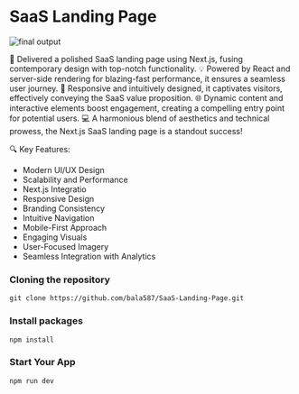 # SaaS Landing Page

![final output](https://i.pinimg.com/originals/ef/11/d6/ef11d62cda9e9fda22e76333f563964b.jpg)

🚀 Delivered a polished SaaS landing page using Next.js, fusing contemporary design with top-notch functionality. 💡 Powered by React and server-side rendering for blazing-fast performance, it ensures a seamless user journey. 🎨 Responsive and intuitively designed, it captivates visitors, effectively conveying the SaaS value proposition. 🌐 Dynamic content and interactive elements boost engagement, creating a compelling entry point for potential users. 💻 A harmonious blend of aesthetics and technical prowess, the Next.js SaaS landing page is a standout success!

🔍 Key Features:

- Modern UI/UX Design
- Scalability and Performance
- Next.js Integratio
- Responsive Design
- Branding Consistency
- Intuitive Navigation
- Mobile-First Approach
- Engaging Visuals
- User-Focused Imagery
- Seamless Integration with Analytics

### Cloning the repository

```shell
git clone https://github.com/bala587/SaaS-Landing-Page.git
```

### Install packages 

```shell
npm install
```

### Start Your App

``` shell
npm run dev
```
  





